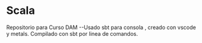 # Scala
Repositorio para Curso DAM
--Usado sbt para consola , creado con vscode y metals. Compilado con sbt por linea de comandos.
